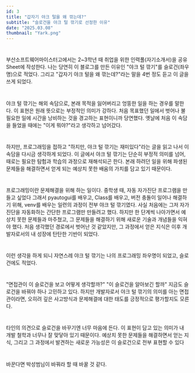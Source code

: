 ```yaml
---
id: 3
title: "갑자기 야크 털을 왜 깎는데?"
subtitle: "슬로건을 야크 털 깎기로 선정한 이유"
date: "2025.03.08"
thumbnail: "Yark.png"
---
```

#
부산소프트웨어마이스터고에서는 2~3학년 때 취업을 위한 인력풀(자기소개서)을 공유 Sheet에 작성한다.
나는 당연히 이 블로그를 만든 이유인 "야크 털 깎기"를 슬로건(좌우명)으로 적었다.
그리고 "갑자기 야크 털을 왜 깎는데?"라는 말을 4번 정도 듣고 이 글을 쓰게 되었다.

#

야크 털 깎기는 해외 속담으로, 본래 목적을 잃어버리고 엉뚱한 일을 하는 경우를 말한다.
이 표현은 원래 뜻으로는 부정적인 의미가 강하다.
처음 목표했던 일에서 벗어나 불필요한 일에 시간을 낭비하는 것을 경고하는 표현이니까 당연했다.
옛날에 처음 이 속담을 들었을 때에는 "이게 뭐야?"라고 생각하고 넘어갔다.

#

하지만, 프로그래밍을 접하고 "하지만, 야크 털 깎기는 재미있다"라는 글을 읽고 나서 이 속담을 다시금 생각하게 되었다.
이 글에서 야크 털 깎기는 단순히 부정적 의미를 넘어, 때로는 필요한 탐험과 학습의 과정으로 재해석되곤 한다.
본래 하려던 일을 위해 파생된 문제들을 해결하면서 얻게 되는 예상치 못한 배움의
가치를 담고 있기 때문이다.

#

프로그래밍이란 문제해결을 위해 하는 일이다.
중학생 때, 자동 자가진단 프로그램을 만들고 싶었다
그래서 pyautogui를 배우고, Class를 배우고, 버전 충돌이 일어나 해결하기 위해,
venv를 배우는 일련의 과정이 전부 야크 털 깎기였다.
사실 처음에는 그저 자가진단을 자동화하는 간단한 프로그램만 만들려고 했다.
하지만 한 단계씩 나아가면서 예상치 못한 문제들과 마주쳤고,
그 문제들을 해결하기 위해 새로운 기술과 개념들을 익혀야 했다.
처음 생각했던 경로에서 벗어난 것 같았지만,
그 과정에서 얻은 지식은 이후 개발자로서의 내 성장에 탄탄한 기반이 되었다.

#

이런 생각을 하게 되니 자연스레 야크 털 깎기는 나의 프로그래밍 좌우명이 되었고, 슬로건에도 적었다.

#

"면접관이 이 슬로건을 보고 어떻게 생각할까?" "이 슬로건을 알아보긴 할까" 지금도 슬로건을 바꿔야 하나 고민하고 있다.
하지만 개발자로서 야크 털 깎기의 의미를 아는 면접관이라면,
오히려 깊은 사고방식과 문제해결에 대한 태도를 긍정적으로 평가할지도 모른다.

#

타인의 의견으로 슬로건을 바꾸기엔 너무 마음에 든다.
이 표현이 담고 있는 의미가 내 개발 철학과 너무나 잘 맞닿아 있기 때문이다.
예상치 못한 문제들을 해결하면서 얻는 지식,
그리고 그 과정에서 발견하는 새로운 가능성은 이 슬로건으로 전부 표현할 수 있다

#

바꾼다면 박성범님이 바꿔라 할 때 바꿀 것 같다.
